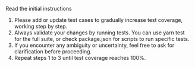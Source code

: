 Read the initial instructions
1. Please add or update test cases to gradually increase test coverage, working step by step.
2. Always validate your changes by running tests. You can use yarn test for the full suite, or check package.json for scripts to run specific tests.
3. If you encounter any ambiguity or uncertainty, feel free to ask for clarification before proceeding.
4. Repeat steps 1 to 3 until test coverage reaches 100%.
